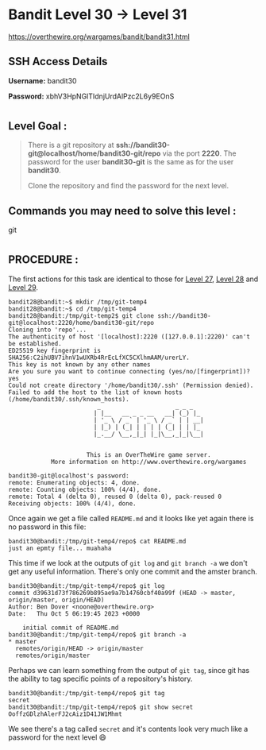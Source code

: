 # Bandit Level 30 -> Level 31 #

https://overthewire.org/wargames/bandit/bandit31.html

## SSH Access Details ##
**Username:**  bandit30

**Password:**  xbhV3HpNGlTIdnjUrdAlPzc2L6y9EOnS

#

## Level Goal : ##
>There is a git repository at **ssh://bandit30-git@localhost/home/bandit30-git/repo** via the port **2220**. The password for the user **bandit30-git** is the same as for the user **bandit30**.
>
>Clone the repository and find the password for the next level.



## Commands you may need to solve this level : ##
git

#  
## PROCEDURE : ##

The first actions for this task are identical to those for [Level 27](Level27%20->%20Level28.md), [Level 28](Level28%20->%20Level29.md) and [Level 29](Level29%20->%20Level30.md).


```console
bandit28@bandit:~$ mkdir /tmp/git-temp4
bandit28@bandit:~$ cd /tmp/git-temp4
bandit28@bandit:/tmp/git-temp2$ git clone ssh://bandit30-git@localhost:2220/home/bandit30-git/repo
Cloning into 'repo'...
The authenticity of host '[localhost]:2220 ([127.0.0.1]:2220)' can't be established.
ED25519 key fingerprint is SHA256:C2ihUBV7ihnV1wUXRb4RrEcLfXC5CXlhmAAM/urerLY.
This key is not known by any other names
Are you sure you want to continue connecting (yes/no/[fingerprint])? yes
Could not create directory '/home/bandit30/.ssh' (Permission denied).
Failed to add the host to the list of known hosts (/home/bandit30/.ssh/known_hosts).
                         _                     _ _ _
                        | |__   __ _ _ __   __| (_) |_
                        | '_ \ / _` | '_ \ / _` | | __|
                        | |_) | (_| | | | | (_| | | |_
                        |_.__/ \__,_|_| |_|\__,_|_|\__|


                      This is an OverTheWire game server.
            More information on http://www.overthewire.org/wargames

bandit30-git@localhost's password:
remote: Enumerating objects: 4, done.
remote: Counting objects: 100% (4/4), done.
remote: Total 4 (delta 0), reused 0 (delta 0), pack-reused 0
Receiving objects: 100% (4/4), done.
```

Once again we get a file called `README.md` and it looks like yet again there is no password in this file:

```console
bandit30@bandit:/tmp/git-temp4/repo$ cat README.md
just an epmty file... muahaha
```

This time if we look at the outputs of `git log` and `git branch -a` we don't get any useful information.  There's only one commit and the amster branch.

```console
bandit30@bandit:/tmp/git-temp4/repo$ git log
commit d39631d73f786269b895ae9a7b14760cbf40a99f (HEAD -> master, origin/master, origin/HEAD)
Author: Ben Dover <noone@overthewire.org>
Date:   Thu Oct 5 06:19:45 2023 +0000

    initial commit of README.md
bandit30@bandit:/tmp/git-temp4/repo$ git branch -a
* master
  remotes/origin/HEAD -> origin/master
  remotes/origin/master
```

Perhaps we can learn something from the output of `git tag`, since git has the ability to tag specific points of a repository's history.

```console
bandit30@bandit:/tmp/git-temp4/repo$ git tag
secret
bandit30@bandit:/tmp/git-temp4/repo$ git show secret
OoffzGDlzhAlerFJ2cAiz1D41JW1Mhmt
```

We see there's a tag called `secret` and it's contents look very much like a password for the next level 😄
